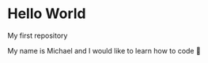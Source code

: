 # Hello World
My first repository

My name is Michael and I would like to learn how to code
:pizza:
